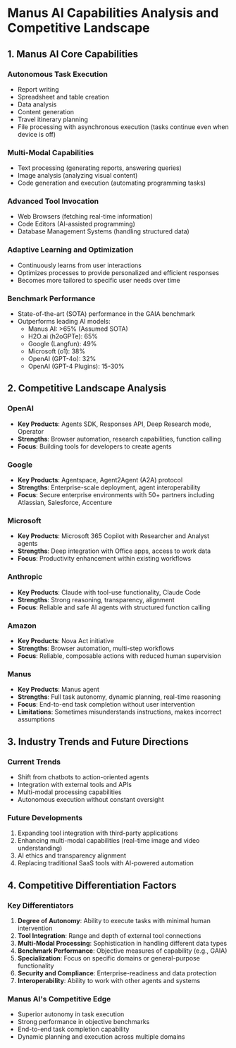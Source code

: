# Manus AI Capabilities Analysis and Competitive Landscape

## 1. Manus AI Core Capabilities

### Autonomous Task Execution
- Report writing
- Spreadsheet and table creation
- Data analysis
- Content generation
- Travel itinerary planning
- File processing with asynchronous execution (tasks continue even when device is off)

### Multi-Modal Capabilities
- Text processing (generating reports, answering queries)
- Image analysis (analyzing visual content)
- Code generation and execution (automating programming tasks)

### Advanced Tool Invocation
- Web Browsers (fetching real-time information)
- Code Editors (AI-assisted programming)
- Database Management Systems (handling structured data)

### Adaptive Learning and Optimization
- Continuously learns from user interactions
- Optimizes processes to provide personalized and efficient responses
- Becomes more tailored to specific user needs over time

### Benchmark Performance
- State-of-the-art (SOTA) performance in the GAIA benchmark
- Outperforms leading AI models:
  - Manus AI: >65% (Assumed SOTA)
  - H2O.ai (h2oGPTe): 65%
  - Google (Langfun): 49%
  - Microsoft (o1): 38%
  - OpenAI (GPT-4o): 32%
  - OpenAI (GPT-4 Plugins): 15-30%

## 2. Competitive Landscape Analysis

### OpenAI
- **Key Products**: Agents SDK, Responses API, Deep Research mode, Operator
- **Strengths**: Browser automation, research capabilities, function calling
- **Focus**: Building tools for developers to create agents

### Google
- **Key Products**: Agentspace, Agent2Agent (A2A) protocol
- **Strengths**: Enterprise-scale deployment, agent interoperability
- **Focus**: Secure enterprise environments with 50+ partners including Atlassian, Salesforce, Accenture

### Microsoft
- **Key Products**: Microsoft 365 Copilot with Researcher and Analyst agents
- **Strengths**: Deep integration with Office apps, access to work data
- **Focus**: Productivity enhancement within existing workflows

### Anthropic
- **Key Products**: Claude with tool-use functionality, Claude Code
- **Strengths**: Strong reasoning, transparency, alignment
- **Focus**: Reliable and safe AI agents with structured function calling

### Amazon
- **Key Products**: Nova Act initiative
- **Strengths**: Browser automation, multi-step workflows
- **Focus**: Reliable, composable actions with reduced human supervision

### Manus
- **Key Products**: Manus agent
- **Strengths**: Full task autonomy, dynamic planning, real-time reasoning
- **Focus**: End-to-end task completion without user intervention
- **Limitations**: Sometimes misunderstands instructions, makes incorrect assumptions

## 3. Industry Trends and Future Directions

### Current Trends
- Shift from chatbots to action-oriented agents
- Integration with external tools and APIs
- Multi-modal processing capabilities
- Autonomous execution without constant oversight

### Future Developments
1. Expanding tool integration with third-party applications
2. Enhancing multi-modal capabilities (real-time image and video understanding)
3. AI ethics and transparency alignment
4. Replacing traditional SaaS tools with AI-powered automation

## 4. Competitive Differentiation Factors

### Key Differentiators
1. **Degree of Autonomy**: Ability to execute tasks with minimal human intervention
2. **Tool Integration**: Range and depth of external tool connections
3. **Multi-Modal Processing**: Sophistication in handling different data types
4. **Benchmark Performance**: Objective measures of capability (e.g., GAIA)
5. **Specialization**: Focus on specific domains or general-purpose functionality
6. **Security and Compliance**: Enterprise-readiness and data protection
7. **Interoperability**: Ability to work with other agents and systems

### Manus AI's Competitive Edge
- Superior autonomy in task execution
- Strong performance in objective benchmarks
- End-to-end task completion capability
- Dynamic planning and execution across multiple domains
